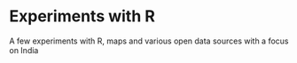 # Experiments with R
A few experiments with R, maps and various open data sources with a focus on India

